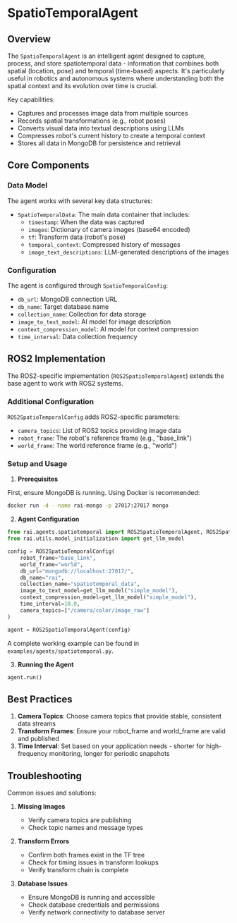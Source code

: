 # SpatioTemporalAgent

## Overview

The `SpatioTemporalAgent` is an intelligent agent designed to capture, process, and store spatiotemporal data - information that combines both spatial (location, pose) and temporal (time-based) aspects. It's particularly useful in robotics and autonomous systems where understanding both the spatial context and its evolution over time is crucial.

Key capabilities:

- Captures and processes image data from multiple sources
- Records spatial transformations (e.g., robot poses)
- Converts visual data into textual descriptions using LLMs
- Compresses robot's current history to create a temporal context
- Stores all data in MongoDB for persistence and retrieval

## Core Components

### Data Model

The agent works with several key data structures:

- `SpatioTemporalData`: The main data container that includes:
  - `timestamp`: When the data was captured
  - `images`: Dictionary of camera images (base64 encoded)
  - `tf`: Transform data (robot's pose)
  - `temporal_context`: Compressed history of messages
  - `image_text_descriptions`: LLM-generated descriptions of the images

### Configuration

The agent is configured through `SpatioTemporalConfig`:

- `db_url`: MongoDB connection URL
- `db_name`: Target database name
- `collection_name`: Collection for data storage
- `image_to_text_model`: AI model for image description
- `context_compression_model`: AI model for context compression
- `time_interval`: Data collection frequency

## ROS2 Implementation

The ROS2-specific implementation (`ROS2SpatioTemporalAgent`) extends the base agent to work with ROS2 systems.

### Additional Configuration

`ROS2SpatioTemporalConfig` adds ROS2-specific parameters:

- `camera_topics`: List of ROS2 topics providing image data
- `robot_frame`: The robot's reference frame (e.g., "base_link")
- `world_frame`: The world reference frame (e.g., "world")

### Setup and Usage

1. **Prerequisites**

First, ensure MongoDB is running. Using Docker is recommended:

```bash
docker run -d --name rai-mongo -p 27017:27017 mongo
```

2. **Agent Configuration**

```python
from rai.agents.spatiotemporal import ROS2SpatioTemporalAgent, ROS2SpatioTemporalConfig
from rai.utils.model_initialization import get_llm_model

config = ROS2SpatioTemporalConfig(
    robot_frame="base_link",
    world_frame="world",
    db_url="mongodb://localhost:27017/",
    db_name="rai",
    collection_name="spatiotemporal_data",
    image_to_text_model=get_llm_model("simple_model"),
    context_compression_model=get_llm_model("simple_model"),
    time_interval=10.0,
    camera_topics=["/camera/color/image_raw"]
)

agent = ROS2SpatioTemporalAgent(config)
```

A complete working example can be found in `examples/agents/spatiotemporal.py`.

3. **Running the Agent**

```python
agent.run()
```

## Best Practices

1. **Camera Topics**: Choose camera topics that provide stable, consistent data streams
2. **Transform Frames**: Ensure your robot_frame and world_frame are valid and published
3. **Time Interval**: Set based on your application needs - shorter for high-frequency monitoring, longer for periodic snapshots

## Troubleshooting

Common issues and solutions:

1. **Missing Images**

   - Verify camera topics are publishing
   - Check topic names and message types

2. **Transform Errors**

   - Confirm both frames exist in the TF tree
   - Check for timing issues in transform lookups
   - Verify transform chain is complete

3. **Database Issues**
   - Ensure MongoDB is running and accessible
   - Check database credentials and permissions
   - Verify network connectivity to database server
